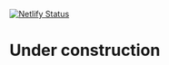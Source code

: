 [![Netlify Status](https://api.netlify.com/api/v1/badges/e962f4a2-0b64-48f7-a099-c4fc8fa07cad/deploy-status)](https://app.netlify.com/sites/admiring-ardinghelli-b05d3d/deploys)


# Under construction
